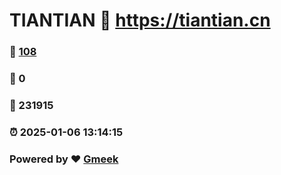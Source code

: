 # TIANTIAN :link: https://tiantian.cn 
### :page_facing_up: [108](https://tiantian.cn/tag.html) 
### :speech_balloon: 0 
### :hibiscus: 231915 
### :alarm_clock: 2025-01-06 13:14:15 
### Powered by :heart: [Gmeek](https://github.com/Meekdai/Gmeek)
